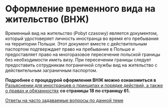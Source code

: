 # Оформление временного вида на жительство (ВНЖ)

Временный вид на жительство (Pobyt czasowy) является документом, который удостоверяет личность иностранца во время его пребывания на территории Польши. Этот документ вместе с действительным паспортом подтверждает право на пребывание в Польше и предоставляет право на многоразовое пересечение польской границы без необходимости иметь визу. При пересечении границы следует предоставить сотрудникам пограничной службы вид на жительство с действительным заграничным паспортом.

**Подробнее с процедурой оформления ВНЖ можно ознакомиться в** [Разъяснении для иностранцев о принципах и порядке действий, а также о правах и обязанностях](https://mazowieckie.pl/download/1/48866/ouczeniedlacudzoziemcownowelafinal.doc) **со страницы 18 по страницу 61.**

[Ответы на часто задаваемые вопросы по данной теме](https://mazowieckie.pl/pl/dla-klienta/cudzoziemcy/zezwolenia-na-pobyt/zezwolenie-na-pobyt-cz/praca-i-pobyt/32875,Najczesciej-zadawane-pytania.html)  
